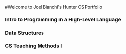#Welcome to Joel Bianchi's Hunter CS Portfolio

### Intro to Programming in a High-Level Language


### Data Structures


### CS Teaching Methods I



